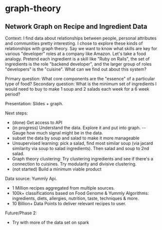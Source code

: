 # graph-theory

## Network Graph on Recipe and Ingredient Data ##
Context: I find data about relationships between people, personal attributes and communities pretty interesting. I chose to explore these kinds of relationships with graph theory. Say we want to know what skills are key for various "developer" roles at a company like Amazon. Let's take a food analogy. Pretend each ingredient is a skill like "Ruby on Rails", the set of ingredients is the role "backend developer", and the larger group of roles "developers" is the "cuisine". What can we find out about this system?  

Primary question: What core components are the "essence" of a particular type of food?
Secondary question: What is the minimum set of ingredients I would need to buy to make 1 soup and 2 salads each week for a 6 week period?

Presentation: Slides + graph.

Next steps:
- (done) Get access to API
- (in progress) Understand the data. Explore it and put into graph.
-- Gauge how much signal might be in the data.
- subset the data by soup and salad to make it more manageable 
- Unsupervised learning: pick a salad, find most similar soup (via jacard similarity via soup to salad ingredients). Then salad and soup to 2nd salad.  
- Graph theory clustering: Try clustering ingredients and see if there's a connection to cuisines. Try modularity and divisive clustering.   
- (not started) Build a minimum viable product

Data source: Yummly Api. 
- 1 Million recipes aggregated from multiple sources. 
- 100k+ classifications based on Food Genome & Yummly Algorithms: ingredients, diets, allergies, nutrition, taste, techniques & more. 
- 10 Billion+ Data Points to deliver relevant recipes to user.

Future/Phase 2:
- Try with more of the data set on spark
